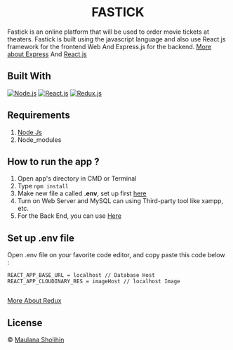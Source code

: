 <h1 align="center">FASTICK</h1>

Fastick is an online platform that will be used to order movie tickets at theaters.
Fastick is built using the javascript language and also use React.js framework for the frontend Web
And Express.js for the backend. [More about Express](https://en.wikipedia.org/wiki/Express.js) And [React.js](<https://en.wikipedia.org/wiki/React_(JavaScript_library)>)

## Built With

[![Node.js](https://img.shields.io/badge/Node.js-v.12.13-green.svg?style=rounded-square)](https://nodejs.org/)
[![React.js](https://img.shields.io/badge/React.js-v.18.x.x-blue.svg?style=rounded-square)](https://reactjs.org/)
[![Redux.js](https://img.shields.io/badge/Redux.js-4.x.x-orange.svg?style=rounded-square)](https://redux.js.org/)

## Requirements

1. <a href="https://nodejs.org/en/download/">Node Js</a>
2. Node_modules


## How to run the app ?

1. Open app's directory in CMD or Terminal
2. Type `npm install`
3. Make new file a called **.env**, set up first [here](#set-up-env-file)
4. Turn on Web Server and MySQL can using Third-party tool like xampp, etc.
5. For the Back End, you can use [Here](https://github.com/mauloli/fastick)


## Set up .env file

Open .env file on your favorite code editor, and copy paste this code below :

```
REACT_APP_BASE_URL = localhost // Database Host
REACT_APP_CLOUDINARY_RES = imageHost // localhost Image


```

[More About Redux](https://redux.js.org/)


## License

© [Maulana Sholihin](https://github.com/mauloli/)
